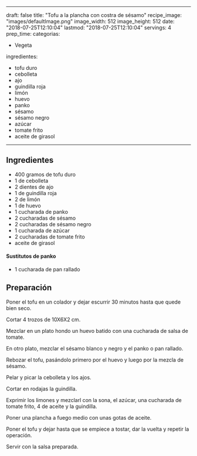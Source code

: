 
---
draft: false
title: "Tofu a la plancha con costra de sésamo"
recipe_image: "images/defaultImage.png"
image_width: 512
image_height: 512
date: "2018-07-25T12:10:04"
lastmod: "2018-07-25T12:10:04"
servings: 4
prep_time: 
categorias:
  - Vegeta

ingredientes:
  - tofu duro
  - cebolleta
  - ajo
  - guindilla roja
  - limón
  - huevo
  - panko
  - sésamo
  - sésamo negro
  - azúcar
  - tomate frito
  - aceite de girasol
---

## Ingredientes
- 400 gramos de tofu duro
- 1  de cebolleta
- 2 dientes de ajo
- 1  de guindilla roja
- 2  de limón
- 1  de huevo
- 1 cucharada de panko
- 2 cucharadas de sésamo
- 2 cucharadas de sésamo negro
- 1 cucharada de azúcar
- 2 cucharadas de tomate frito
- aceite de girasol
#### Sustitutos de panko
- 1 cucharada de pan rallado

## Preparación
Poner el tofu en un colador y dejar escurrir 30 minutos hasta que quede bien seco.

Cortar 4 trozos de 10X6X2 cm.

Mezclar en un plato hondo un huevo batido con una cucharada de salsa de tomate.

En otro plato, mezclar el sésamo blanco y negro y el panko o pan rallado.

Rebozar el tofu, pasándolo primero por el huevo y luego por la mezcla de sésamo.

Pelar y picar la cebolleta y los ajos.

Cortar en rodajas la guindilla.

Exprimir los limones y mezclarl con la sona, el azúcar, una cucharada de tomate frito, 4 de aceite y la guindilla.

Poner una plancha a fuego medio con unas gotas de aceite.

Poner el tofu y dejar hasta que se empiece a tostar, dar la vuelta y repetir la operación.

Servir con la salsa preparada.


